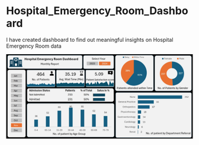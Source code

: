 # Hospital_Emergency_Room_Dashboard

I have created dashboard to find out meaningful insights on Hospital Emergency Room data
<br>

<img src="https://github.com/shubham7921/Hospital-Emergency-Room-Dashboard/blob/main/Hospital%20Dashboard%20Final%20.jpg" alt="Image Description" width="600">
<br><br>
